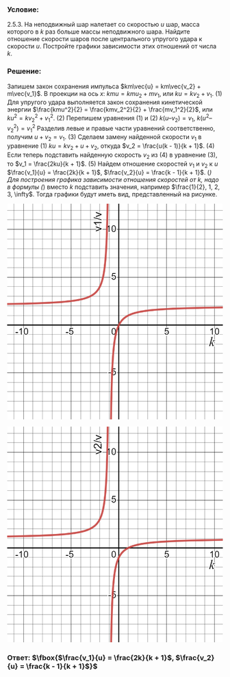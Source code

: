 ###  Условие: 

$2.5.3.$ На неподвижный шар налетает со скоростью $u$ шар, масса которого в $k$ раз больше массы неподвижного шара. Найдите отношение скорости шаров после центрального упругого удара к скорости $u$. Постройте графики зависимости этих отношений от числа $k$. 

###  Решение: 

Запишем закон сохранения импульса $km\vec{u} = km\vec{v_2} + m\vec{v_1}$. В проекции на ось $x$: $kmu = kmu_2 + mv_1$, или $ku = kv_2 + v_1$. (1) Для упругого удара выполняется закон сохранения кинетической энергии $\frac{kmu^2}{2} = \frac{kmv_2^2}{2} + \frac{mv_1^2}{2}$, или $ku^2 = kv_2^2 + v_1^2$. (2) Перепишем уравнения (1) и (2) $k(u – v_2) = v_1$, $k(u^2 – v_2^2) = v_1^2$ Разделив левые и правые части уравнений соответственно, получим $u + v_2 = v_1$. (3) Сделаем замену найденной скорости $v_1$ в уравнение (1) $ku = kv_2 + u + v_2$, откуда $v_2 = \frac{u(k - 1)}{k + 1}$. (4) Если теперь подставить найденную скорость $v_2$ из (4) в уравнение (3), то $v_1 = \frac{2ku}{k + 1}$. (5) Найдем отношение скоростей $v_1$ и $v_2$ к $u$ $\frac{v_1}{u} = \frac{2k}{k + 1}$, $\frac{v_2}{u} = \frac{k - 1}{k + 1}$. (*) Для построения графика зависимости отношения скоростей от $k$, надо в формулы (*) вместо $k$ подставить значения, например $\frac{1}{2}, 1, 2, 3, \infty$. Тогда графики будут иметь вид, представленный на рисунке. 

![|800x800, 67%](../../img/2.5.3/01.png) 

![|800x800, 67%](../../img/2.5.3/02.png) 

###  Ответ: $\fbox{$\frac{v_1}{u} = \frac{2k}{k + 1}$, $\frac{v_2}{u} = \frac{k - 1}{k + 1}$}$ 
